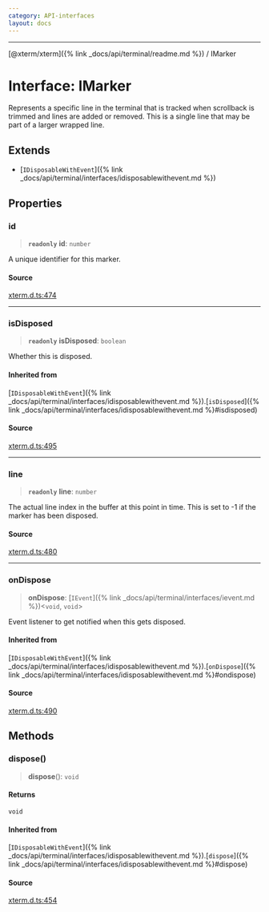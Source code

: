 ```yaml
---
category: API-interfaces
layout: docs
---
```



***

[@xterm/xterm]({% link _docs/api/terminal/readme.md %}) / IMarker

# Interface: IMarker

Represents a specific line in the terminal that is tracked when scrollback
is trimmed and lines are added or removed. This is a single line that may
be part of a larger wrapped line.

## Extends

- [`IDisposableWithEvent`]({% link _docs/api/terminal/interfaces/idisposablewithevent.md %})

## Properties

### id

> **`readonly`** **id**: `number`

A unique identifier for this marker.

#### Source

[xterm.d.ts:474](https://github.com/xtermjs/xterm.js/blob/5.5.0/typings/xterm.d.ts#L474)

***

### isDisposed

> **`readonly`** **isDisposed**: `boolean`

Whether this is disposed.

#### Inherited from

[`IDisposableWithEvent`]({% link _docs/api/terminal/interfaces/idisposablewithevent.md %}).[`isDisposed`]({% link _docs/api/terminal/interfaces/idisposablewithevent.md %}#isdisposed)

#### Source

[xterm.d.ts:495](https://github.com/xtermjs/xterm.js/blob/5.5.0/typings/xterm.d.ts#L495)

***

### line

> **`readonly`** **line**: `number`

The actual line index in the buffer at this point in time. This is set to
-1 if the marker has been disposed.

#### Source

[xterm.d.ts:480](https://github.com/xtermjs/xterm.js/blob/5.5.0/typings/xterm.d.ts#L480)

***

### onDispose

> **onDispose**: [`IEvent`]({% link _docs/api/terminal/interfaces/ievent.md %})\<`void`, `void`\>

Event listener to get notified when this gets disposed.

#### Inherited from

[`IDisposableWithEvent`]({% link _docs/api/terminal/interfaces/idisposablewithevent.md %}).[`onDispose`]({% link _docs/api/terminal/interfaces/idisposablewithevent.md %}#ondispose)

#### Source

[xterm.d.ts:490](https://github.com/xtermjs/xterm.js/blob/5.5.0/typings/xterm.d.ts#L490)

## Methods

### dispose()

> **dispose**(): `void`

#### Returns

`void`

#### Inherited from

[`IDisposableWithEvent`]({% link _docs/api/terminal/interfaces/idisposablewithevent.md %}).[`dispose`]({% link _docs/api/terminal/interfaces/idisposablewithevent.md %}#dispose)

#### Source

[xterm.d.ts:454](https://github.com/xtermjs/xterm.js/blob/5.5.0/typings/xterm.d.ts#L454)
